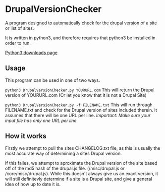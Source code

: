 # DrupalVersionChecker
A program designed to automatically check for the drupal version of a site or list of sites.

It is written in python3, and therefore requires that python3 be installed in order to run.

[Python3 downloads page](https://www.python.org/downloads/)
## Usage

This program can be used in one of two ways.

`python3 DrupalVersionChecker.py YOURURL.com`
This will return the Drupal version of YOURURL.com (Or let you know that it is not a Drupal Site)

`python3 DrupalVersionChecker.py -f FILENAME.txt`
This will run through FILENAME.txt and check for the Drupal version of sites included therein. It assumes that there will be one URL per line.
*Important: Make sure your input file has only one URL per line*

## How it works

Firstly we attempt to pull the sites CHANGELOG.txt file, as this is usually the most accurate way of determining a sites Drupal version.

If this failes, we attempt to aproximate the Drupal version of the site based off of the md5 hash of the drupal.js file. (/misc/drupal.js or /core/misc/drupal.js).
While this doesn't always give us an exact version, it will still definitevly determine if a site is a Drupal site, and give a general idea of how up to date it is.